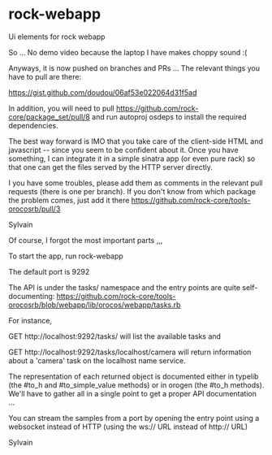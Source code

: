 rock-webapp
===========

Ui elements for rock webapp




So ... No demo video because the laptop I have makes choppy sound :(

Anyways, it is now pushed on branches and PRs ... The relevant things you have to pull are there:

  https://gist.github.com/doudou/06af53e022064d31f5ad

In addition, you will need to pull https://github.com/rock-core/package_set/pull/8 and run autoproj osdeps to install the required dependencies.

The best way forward is IMO that you take care of the client-side HTML and javascript -- since you seem to be confident about it. Once you have something, I can integrate it in a simple sinatra app (or even pure rack) so that one can get the files served by the HTTP server directly.

I you have some troubles, please add them as comments in the relevant pull requests (there is one per branch). If you don't know from which package the problem comes, just add it there
  https://github.com/rock-core/tools-orocosrb/pull/3

Sylvain


Of course, I forgot the most important parts ,,,

To start the app, run
  rock-webapp

The default port is 9292

The API is under the tasks/ namespace and the entry points are quite self-documenting:
  https://github.com/rock-core/tools-orocosrb/blob/webapp/lib/orocos/webapp/tasks.rb

For instance,

  GET http://localhost:9292/tasks/
will list the available tasks and

  GET http://localhost:9292/tasks/localhost/camera
will return information about a 'camera' task on the localhost name service.

The representation of each returned object is documented either in typelib (the #to_h and #to_simple_value methods) or in orogen (the #to_h methods). We'll have to gather all in a single point to get a proper API documentation ...

You can stream the samples from a port by opening the entry point using a websocket instead of HTTP (using the ws:// URL instead of http:// URL)

Sylvain

